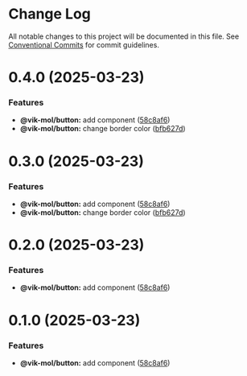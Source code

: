 # Change Log

All notable changes to this project will be documented in this file.
See [Conventional Commits](https://conventionalcommits.org) for commit guidelines.

# 0.4.0 (2025-03-23)


### Features

* **@vik-mol/button:** add component  ([58c8af6](https://github.com/vik-mol/ui-kit/commit/58c8af66f77b6a7153618d90b1f6e25518c743e6))
* **@vik-mol/button:** change border color ([bfb627d](https://github.com/vik-mol/ui-kit/commit/bfb627d28dcc1b5cd83b211bc932ac979c2470e5))





# 0.3.0 (2025-03-23)


### Features

* **@vik-mol/button:** add component  ([58c8af6](https://github.com/vik-mol/ui-kit/commit/58c8af66f77b6a7153618d90b1f6e25518c743e6))
* **@vik-mol/button:** change border color ([bfb627d](https://github.com/vik-mol/ui-kit/commit/bfb627d28dcc1b5cd83b211bc932ac979c2470e5))





# 0.2.0 (2025-03-23)


### Features

* **@vik-mol/button:** add component  ([58c8af6](https://github.com/vik-mol/ui-kit/commit/58c8af66f77b6a7153618d90b1f6e25518c743e6))





# 0.1.0 (2025-03-23)


### Features

* **@vik-mol/button:** add component  ([58c8af6](https://github.com/vik-mol/ui-kit/commit/58c8af66f77b6a7153618d90b1f6e25518c743e6))
